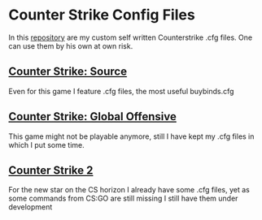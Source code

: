 # Counter Strike Config Files

In this [repository](https://github.com/julis99/CS_Config) are my custom self written Counterstrike .cfg files. One can use them by his own at own risk.

## [Counter Strike: Source](https://github.com/julis99/CS_Config/blob/main/CS%3AS/__CS_S__.md)

Even for this game I feature .cfg files, the most useful buybinds.cfg

## [Counter Strike: Global Offensive](https://github.com/julis99/CS_Config/blob/main/CS:GO/__CS_GO__.md)

This game might not be playable anymore, still I have kept my .cfg files in which I put some time.

## [Counter Strike 2](https://github.com/julis99/CS_Config/blob/main/CS2/__CS_2__.md)

For the new star on the CS horizon I already have some .cfg files, yet as some commands from CS:GO are still missing I still have them under development
